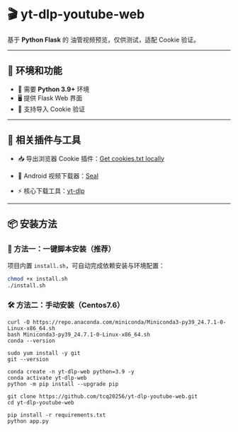 # 🎬 yt-dlp-youtube-web

基于 **Python Flask** 的 油管视频预览，仅供测试，适配 Cookie 验证。  

---

## 🔑 环境和功能
- 🐍 需要 **Python 3.9+** 环境
- 🖥️ 提供 Flask Web 界面
- 🍪 支持导入 Cookie 验证


---

## 🔗 相关插件与工具

- 📥 导出浏览器 Cookie 插件：[Get cookies.txt locally](https://chromewebstore.google.com/detail/get-cookiestxt-locally/cclelndahbckbenkjhflpdbgdldlbecc)

- 📱 Android 视频下载器：[Seal](https://github.com/JunkFood02/Seal)

- ⚡ 核心下载工具：[yt-dlp](https://github.com/yt-dlp/yt-dlp)

---

## 📦 安装方法

### 🚀 方法一：一键脚本安装（推荐）

项目内置 `install.sh`，可自动完成依赖安装与环境配置：

```bash
chmod +x install.sh
./install.sh
```

### 🛠️ 方法二：手动安装（Centos7.6）

```
curl -O https://repo.anaconda.com/miniconda/Miniconda3-py39_24.7.1-0-Linux-x86_64.sh
bash Miniconda3-py39_24.7.1-0-Linux-x86_64.sh
conda --version

sudo yum install -y git
git --version

conda create -n yt-dlp-web python=3.9 -y
conda activate yt-dlp-web
python -m pip install --upgrade pip

git clone https://github.com/tcq20256/yt-dlp-youtube-web.git
cd yt-dlp-youtube-web

pip install -r requirements.txt
python app.py
```

